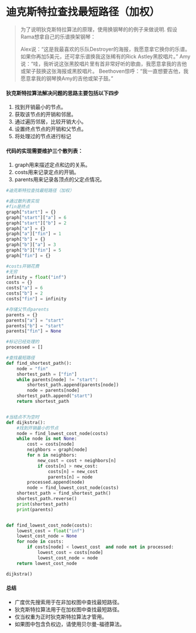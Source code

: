 # 迪克斯特拉查找最短路径（加权）

> 为了说明狄克斯特拉算法的原理，使用换钢琴的的例子来做说明.
> 假设Rama想拿自己的乐谱换架钢琴：
>
> Alex说：“这是我最喜欢的乐队Destroyer的海报，我愿意拿它换你的乐谱。
> 如果你再加5美元，还可拿乐谱换我这张稀有的Rick Astley黑胶唱片。”
> Amy说：“哇，我听说这张黑胶唱片里有首非常好听的歌曲，我愿意拿我的吉他或架子鼓换这张海报或黑胶唱片。
> Beethoven惊呼：“我一直想要吉他，我愿意拿我的钢琴换Amy的吉他或架子鼓。”

#### 狄克斯特拉算法解决问题的思路主要包括以下四步

1. 找到开销最小的节点。
2. 获取该节点的开销和邻居。
3. 通过遍历邻居，比较开销大小。
4. 设置终点节点的开销和父节点。
5. 将处理过的节点进行标记

#### 代码的实现需要维护三个散列表：

1. graph用来描述定点和边的关系。
2. costs用来记录定点的开销。
3. parents用来记录各顶点的父定点情况。

```python
#迪克斯特拉查找最短路径（加权）

#通过散列表实现
#fin是终点
graph["start"] = {}
graph["start"]["a"] = 6
graph["start"]["b"] = 2
graph["a"] = {}
graph["a"]["fin"] = 1
graph["b"] = {}
graph["b"]["a"] = 3
graph["b"]["fin"] = 5
graph["fin"] = {}

#costs开销花费
#无穷
infinity = float("inf")
costs = {}
costs["a"] = 6
costs["b"] = 2
costs["fin"] = infinity

#存储父节点parents
parents = {}
parents["a"] = "start"
parents["b"] = "start"
parents["fin"] = None

#标记已经处理的
processed = []

#查找最短路径
def find_shortest_path():
    node = "fin"
    shortest_path = ["fin"]
    while parents[node] != "start":
        shortest_path.append(parents[node])
        node = parents[node]
    shortest_path.append("start")
    return shortest_path


#当结点不为空时
def dijkstra():
    #找到开销最小的节点
    node = find_lowest_cost_node(costs)
    while node is not None:
        cost = costs[node]
        neighbors = graph[node]
        for n in neighbors:
            new_cost = cost + neighbors[n]
            if costs[n] > new_cost:
                costs[n] = new_cost
                parents[n] = node
        processed.append(node)
        node = find_lowest_cost_node(costs)
    shortest_path = find_shortest_path()
    shortest_path.reverse()
    print(shortest_path)
    print(parents)


def find_lowest_cost_node(costs):
    lowest_cost = float("inf")
    lowest_cost_node = None
    for node in costs:
        if costs[node] < lowest_cost  and node not in processed:
            lowest_cost = costs[node]
            lowest_cost_node = node
    return lowest_cost_node

dijkstra()
```

#### 总结

- 广度优先搜索用于在非加权图中查找最短路径。
- 狄克斯特拉算法用于在加权图中查找最短路径。
- 仅当权重为正时狄克斯特拉算法才管用。
- 如果图中包含负权边，请使用贝尔曼-福德算法。